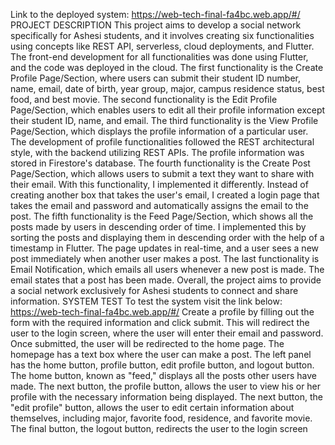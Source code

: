 Link to the deployed system: https://web-tech-final-fa4bc.web.app/#/
 PROJECT DESCRIPTION
This project aims to develop a social network specifically for Ashesi students, and it involves 
creating six functionalities using concepts like REST API, serverless, cloud deployments, and 
Flutter. The front-end development for all functionalities was done using Flutter, and the 
code was deployed in the cloud.
The first functionality is the Create Profile Page/Section, where users can submit their student 
ID number, name, email, date of birth, year group, major, campus residence status, best food, 
and best movie.
The second functionality is the Edit Profile Page/Section, which enables users to edit all their 
profile information except their student ID, name, and email.
The third functionality is the View Profile Page/Section, which displays the profile 
information of a particular user.
The development of profile functionalities followed the REST architectural style, with the 
backend utilizing REST APIs. The profile information was stored in Firestore's database.
The fourth functionality is the Create Post Page/Section, which allows users to submit a text 
they want to share with their email. With this functionality, I implemented it differently. 
Instead of creating another box that takes the user's email, I created a login page that takes the 
email and password and automatically assigns the email to the post.
 The fifth functionality is the Feed Page/Section, which shows all the posts made by users in 
descending order of time. I implemented this by sorting the posts and displaying them in 
descending order with the help of a timestamp in Flutter. The page updates in real-time, and a 
user sees a new post immediately when another user makes a post.
The last functionality is Email Notification, which emails all users whenever a new post is 
made. The email states that a post has been made.
Overall, the project aims to provide a social network exclusively for Ashesi students to 
connect and share information.
SYSTEM TEST
To test the system visit the link below:
https://web-tech-final-fa4bc.web.app/#/
Create a profile by filling out the form with the required information and click submit. This 
will redirect the user to the login screen, where the user will enter their email and password. 
Once submitted, the user will be redirected to the home page. The homepage has a text box 
where the user can make a post. The left panel has the home button, profile button, edit 
profile button, and logout button. The home button, known as "feed," displays all the posts 
other users have made. The next button, the profile button, allows the user to view his or her 
profile with the necessary information being displayed. The next button, the "edit profile" 
button, allows the user to edit certain information about themselves, including major, favorite 
food, residence, and favorite movie. The final button, the logout button, redirects the user to 
the login screen
